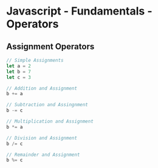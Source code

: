 # Javascript - Fundamentals - Operators

## Assignment Operators


```javascript
// Simple Assignments
let a = 2
let b = 7
let c = 3

// Addition and Assignment
b += a

// Subtraction and Assingnment
b -= c

// Multiplication and Assignment
b *= a

// Division and Assignment
b /= c 

// Remainder and Assignment
b %= c 
```